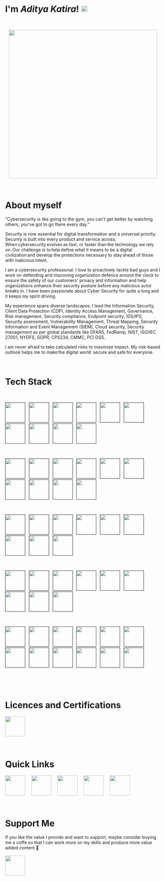 # I'm ***Aditya Katira***! <img src="https://raw.githubusercontent.com/MartinHeinz/MartinHeinz/master/wave.gif" height="21">

&nbsp;

<p align="center">
    <img src="https://cdn.jsdelivr.net/gh/AdityaKatira/AdityaKatira/SVG/Blogging Minimalistic/Blogging Minimalistic/blogging.svg" width="480px"/>
</p>

&nbsp;

# About myself

“Cybersecurity is like going to the gym, you can’t get better by watching others, you’ve got to go there every day.”

Security is now essential for digital transformation and a universal priority. Security is built into every product and service across. When cybersecurity evolves as fast, or faster than the technology we rely on. Our challenge is to help define what it means to be a digital civilization and develop the protections necessary to stay ahead of those with malicious intent.

I am a cybersecurity professional. I love to proactively tackle bad guys and I work on defending and improving organization defence around the clock to ensure the safety of our customers' privacy and information and help organizations enhance their security posture before any malicious actor breaks in. I have been passionate about Cyber Security for quite a long and it keeps my spirit driving.

My experience spans diverse landscapes. I lead the Information Security, Client Data Protection (CDP), Identity Access Management, Governance, Risk management, Security compliance, Endpoint security, IDS/IPS, Security assessment, Vulnerability Management, Threat Mapping, Security Information and Event Management (SIEM), Cloud security, Security management as per global standards like DFARS, FedRamp, NIST, ISO/IEC 27001, NYDFS, GDPR, CPS234, CMMC, PCI DSS.

I am never afraid to take calculated risks to maximize impact. My risk-based outlook helps me to make the digital world  secure and safe for everyone.

&nbsp;
# Tech Stack

<br>

<a href=""><td align="center" width="140" height="112.43"><img src="https://cdn.jsdelivr.net/gh/AdityaKatira/AdityaKatira/SVG/microsoft.svg" width="65px"/></a>&nbsp;&nbsp;
<a href=""><td align="center" width="140" height="112.43"><img src="https://cdn.jsdelivr.net/gh/AdityaKatira/AdityaKatira/SVG/microsoftoffice.svg" width="65px"/></a>&nbsp;&nbsp;
<a href=""><td align="center" width="140" height="112.43"><img src="https://cdn.jsdelivr.net/gh/AdityaKatira/AdityaKatira/SVG/linux.svg" width="65px"/></a>&nbsp;&nbsp;
<a href=""><td align="center" width="140" height="112.43"><img src="https://cdn.jsdelivr.net/gh/AdityaKatira/AdityaKatira/SVG/redhat.svg" width="65px"/></a>&nbsp;&nbsp;
<a href=""><td align="center" width="140" height="112.43"><img src="https://cdn.jsdelivr.net/gh/AdityaKatira/AdityaKatira/SVG/openstack.svg" width="65px"/></a>&nbsp;&nbsp;
<a href=""><td align="center" width="140" height="112.43"><img src="https://cdn.jsdelivr.net/gh/AdityaKatira/AdityaKatira/SVG/vmware.svg" width="65px"/></a>&nbsp;&nbsp;
<a href=""><td align="center" width="140" height="112.43"><img src="https://cdn.jsdelivr.net/gh/AdityaKatira/AdityaKatira/SVG/citrix.svg" width="65px"/></a>&nbsp;&nbsp;
<a href=""><td align="center" width="140" height="112.43"><img src="https://cdn.jsdelivr.net/gh/AdityaKatira/AdityaKatira/SVG/nutanix.svg" width="65px"/></a>&nbsp;&nbsp;
<a href=""><td align="center" width="140" height="112.43"><img src="https://cdn.jsdelivr.net/gh/AdityaKatira/AdityaKatira/SVG/microsoftazure.svg" width="65px"/></a>&nbsp;&nbsp;
<a href=""><td align="center" width="140" height="112.43"><img src="https://cdn.jsdelivr.net/gh/AdityaKatira/AdityaKatira/SVG/amazonaws.svg" width="65px"/></a>&nbsp;&nbsp;
 
&nbsp;
 
<a href=""><td align="center" width="140" height="112.43"><img src="https://cdn.jsdelivr.net/gh/AdityaKatira/AdityaKatira/SVG/googlecloud.svg" width="65px"/></a>&nbsp;&nbsp;
<a href=""><td align="center" width="140" height="112.43"><img src="https://cdn.jsdelivr.net/gh/AdityaKatira/AdityaKatira/SVG/alibabacloud.svg" width="65px"/></a>&nbsp;&nbsp;
<a href=""><td align="center" width="140" height="112.43"><img src="https://cdn.jsdelivr.net/gh/AdityaKatira/AdityaKatira/SVG/git.svg" width="65px"/></a>&nbsp;&nbsp;
<a href=""><td align="center" width="140" height="112.43"><img src="https://cdn.jsdelivr.net/gh/AdityaKatira/AdityaKatira/SVG/docker.svg" width="65px"/></a>&nbsp;&nbsp;
<a href=""><td align="center" width="140" height="112.43"><img src="https://cdn.jsdelivr.net/gh/AdityaKatira/AdityaKatira/SVG/kubernetes.svg" width="65px"/></a>&nbsp;&nbsp;
<a href=""><td align="center" width="140" height="112.43"><img src="https://cdn.jsdelivr.net/gh/AdityaKatira/AdityaKatira/SVG/terraform.svg" width="65px"/></a>&nbsp;&nbsp;
<a href=""><td align="center" width="140" height="112.43"><img src="https://cdn.jsdelivr.net/gh/AdityaKatira/AdityaKatira/SVG/prometheus.svg" width="65px"/></a>&nbsp;&nbsp;
<a href=""><td align="center" width="140" height="112.43"><img src="https://cdn.jsdelivr.net/gh/AdityaKatira/AdityaKatira/SVG/splunk.svg" width="65px"/></a>&nbsp;&nbsp;
<a href=""><td align="center" width="140" height="112.43"><img src="https://cdn.jsdelivr.net/gh/AdityaKatira/AdityaKatira/SVG/wireshark.svg" width="65px"/></a>&nbsp;&nbsp;
<a href=""><td align="center" width="140" height="112.43"><img src="https://cdn.jsdelivr.net/gh/AdityaKatira/AdityaKatira/SVG/sumologic.svg" width="65px"/></a>&nbsp;&nbsp;

&nbsp;

<a href=""><td align="center" width="140" height="112.43"><img src="https://cdn.jsdelivr.net/gh/AdityaKatira/AdityaKatira/SVG/fortinet.svg" width="65px"/></a>&nbsp;&nbsp;
<a href=""><td align="center" width="140" height="112.43"><img src="https://cdn.jsdelivr.net/gh/AdityaKatira/AdityaKatira/SVG/junipernetworks.svg" width="65px"/></a>&nbsp;&nbsp;
<a href=""><td align="center" width="140" height="112.43"><img src="https://cdn.jsdelivr.net/gh/AdityaKatira/AdityaKatira/SVG/cisco.svg" width="65px"/></a>&nbsp;&nbsp;
<a href=""><td align="center" width="140" height="112.43"><img src="https://cdn.jsdelivr.net/gh/AdityaKatira/AdityaKatira/SVG/qualys.svg" width="65px"/></a>&nbsp;&nbsp;
<a href=""><td align="center" width="140" height="112.43"><img src="https://cdn.jsdelivr.net/gh/AdityaKatira/AdityaKatira/SVG/trendmicro.svg" width="65px"/></a>&nbsp;&nbsp;
<a href=""><td align="center" width="140" height="112.43"><img src="https://cdn.jsdelivr.net/gh/AdityaKatira/AdityaKatira/SVG/sonicwall.svg" width="65px"/></a>&nbsp;&nbsp;
<a href=""><td align="center" width="140" height="112.43"><img src="https://cdn.jsdelivr.net/gh/AdityaKatira/AdityaKatira/SVG/paloaltonetworks.svg" width="65px"/></a>&nbsp;&nbsp;
<a href=""><td align="center" width="140" height="112.43"><img src="https://cdn.jsdelivr.net/gh/AdityaKatira/AdityaKatira/SVG/dynatrace.svg" width="65px"/></a>&nbsp;&nbsp;
<a href=""><td align="center" width="140" height="112.43"><img src="https://cdn.jsdelivr.net/gh/AdityaKatira/AdityaKatira/SVG/aqua.svg" width="65px"/></a>&nbsp;&nbsp;
   
&nbsp;

<a href=""><td align="center" width="140" height="112.43"><img src="https://cdn.jsdelivr.net/gh/AdityaKatira/AdityaKatira/SVG/datadog.svg" width="65px"/></a>&nbsp;&nbsp;
<a href=""><td align="center" width="140" height="112.43"><img src="https://cdn.jsdelivr.net/gh/AdityaKatira/AdityaKatira/SVG/newrelic.svg" width="65px"/></a>&nbsp;&nbsp;
<a href=""><td align="center" width="140" height="112.43"><img src="https://cdn.jsdelivr.net/gh/AdityaKatira/AdityaKatira/SVG/falco.svg" width="65px"/></a>&nbsp;&nbsp;
<a href=""><td align="center" width="140" height="112.43"><img src="https://cdn.jsdelivr.net/gh/AdityaKatira/AdityaKatira/SVG/auth0.svg" width="65px"/></a>&nbsp;&nbsp;
<a href=""><td align="center" width="140" height="112.43"><img src="https://cdn.jsdelivr.net/gh/AdityaKatira/AdityaKatira/SVG/okta.svg" width="65px"/></a>&nbsp;&nbsp;
<a href=""><td align="center" width="140" height="112.43"><img src="https://cdn.jsdelivr.net/gh/AdityaKatira/AdityaKatira/SVG/veeam.svg" width="65px"/></a>&nbsp;&nbsp;
<a href=""><td align="center" width="140" height="112.43"><img src="https://cdn.jsdelivr.net/gh/AdityaKatira/AdityaKatira/SVG/pagerduty.svg" width="65px"/></a>&nbsp;&nbsp;
<a href=""><td align="center" width="140" height="112.43"><img src="https://cdn.jsdelivr.net/gh/AdityaKatira/AdityaKatira/SVG/snowflake.svg" width="65px"/></a>&nbsp;&nbsp;
<a href=""><td align="center" width="140" height="112.43"><img src="https://cdn.jsdelivr.net/gh/AdityaKatira/AdityaKatira/SVG/ansible.svg" width="65px"/></a>&nbsp;&nbsp;

&nbsp;

<a href=""><td align="center" width="140" height="112.43"><img src="https://cdn.jsdelivr.net/gh/AdityaKatira/AdityaKatira/SVG/chef.svg" width="65px"/></a>&nbsp;&nbsp;
<a href=""><td align="center" width="140" height="112.43"><img src="https://cdn.jsdelivr.net/gh/AdityaKatira/AdityaKatira/SVG/jenkins.svg" width="65px"/></a>&nbsp;&nbsp;
<a href=""><td align="center" width="140" height="112.43"><img src="https://cdn.jsdelivr.net/gh/AdityaKatira/AdityaKatira/SVG/grafana.svg" width="65px"/></a>&nbsp;&nbsp;
<a href=""><td align="center" width="140" height="112.43"><img src="https://cdn.jsdelivr.net/gh/AdityaKatira/AdityaKatira/SVG/elastic.svg" width="65px"/></a>&nbsp;&nbsp;
<a href=""><td align="center" width="140" height="112.43"><img src="https://cdn.jsdelivr.net/gh/AdityaKatira/AdityaKatira/SVG/elasticstack.svg" width="65px"/></a>&nbsp;&nbsp;
<a href=""><td align="center" width="140" height="112.43"><img src="https://cdn.jsdelivr.net/gh/AdityaKatira/AdityaKatira/SVG/puppet.svg" width="65px"/></a>&nbsp;&nbsp;
<a href=""><td align="center" width="140" height="112.43"><img src="https://cdn.jsdelivr.net/gh/AdityaKatira/AdityaKatira/SVG/saltstack.svg" width="65px"/></a>&nbsp;&nbsp;
<a href=""><td align="center" width="140" height="112.43"><img src="https://cdn.jsdelivr.net/gh/AdityaKatira/AdityaKatira/SVG/vagrant.svg" width="65px"/></a>&nbsp;&nbsp;
<a href=""><td align="center" width="140" height="112.43"><img src="https://cdn.jsdelivr.net/gh/AdityaKatira/AdityaKatira/SVG/rancher.svg" width="65px"/></a>&nbsp;&nbsp;
<a href=""><td align="center" width="140" height="112.43"><img src="https://cdn.jsdelivr.net/gh/AdityaKatira/AdityaKatira/SVG/apachekafka.svg" width="65px"/></a>&nbsp;&nbsp;
<a href=""><td align="center" width="140" height="112.43"><img src="https://cdn.jsdelivr.net/gh/AdityaKatira/AdityaKatira/SVG/nginx.svg" width="65px"/></a>&nbsp;&nbsp;
<a href=""><td align="center" width="140" height="112.43"><img src="https://cdn.jsdelivr.net/gh/AdityaKatira/AdityaKatira/SVG/rabbitmq.svg" width="65px"/></a>&nbsp;&nbsp;

<br>

&nbsp;

# Licences and Certifications

<a href="https://www.credly.com/users/aditya-katira"><td align="center" width="140" height="112.43">
                <img src="https://cdn.jsdelivr.net/gh/AdityaKatira/AdityaKatira/SVG/acclaim.svg" width="65px"/></a>&nbsp;&nbsp;          
                                    
                          

&nbsp;

# Quick Links

<a href="https://www.linkedin.com/in/adityakatira/"><td align="center" width="140" height="112.43">
                <img src="https://cdn.jsdelivr.net/gh/AdityaKatira/AdityaKatira/SVG/linkedin.svg" width="65px"/></a>&nbsp;&nbsp;&nbsp;&nbsp;
<a href="https://adityakatira.com"><td align="center" width="140" height="112.43">
                <img src="https://cdn.jsdelivr.net/gh/AdityaKatira/AdityaKatira/SVG/internetexplorer.svg" width="65px"/></a>&nbsp;&nbsp;&nbsp;&nbsp;
<a href="https://medium.com/@adityakatira
"><td align="center" width="140" height="112.43">
                <img src="https://cdn.jsdelivr.net/gh/AdityaKatira/AdityaKatira/SVG/medium.svg" width="65px"/></a>&nbsp;&nbsp;&nbsp;&nbsp;
<a href="https://www.upwork.com/freelancers/~0182eee2a31a2391c9"><td align="center" width="140" height="112.43">
                <img src="https://cdn.jsdelivr.net/gh/AdityaKatira/AdityaKatira/SVG/upwork.svg" width="65px"/></a>&nbsp;&nbsp;&nbsp;&nbsp;
<a href="mailto:adityakatira28@gmail.com"><td align="center" width="140" height="112.43">
                <img src="https://cdn.jsdelivr.net/gh/AdityaKatira/AdityaKatira/SVG/gmail.svg" width="65px"/></a>&nbsp;&nbsp;


&nbsp;
# Support Me

If you like the value I provide and want to support, maybe consider buying me a coffe so that I can work more on my skills and produce more value added content 🙌
<br><br>
<a href="https://www.buymeacoffee.com/AdityaKatira"><td align="center" width="140" height="112.43">
                <img src="https://cdn.jsdelivr.net/gh/AdityaKatira/AdityaKatira/SVG/buymeacoffee.svg" width="65px"/></a>









